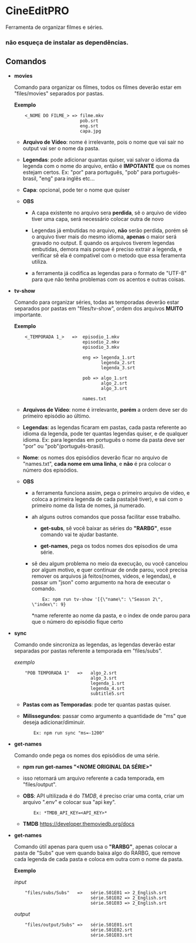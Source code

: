 

# CineEditPRO

Ferramenta de organizar filmes e séries.


### não esqueça de instalar as dependências.


## Comandos



* **movies**
     
     Comando para organizar os filmes, todos os filmes deverão estar em "files/movies" separados por pastas.

     **Exemplo**

          <_NOME DO FILME_> => filme.mkv
                               pob.srt
                               eng.srt
                               capa.jpg


     * **Arquivo de Vídeo**: nome é irrelevante, pois o nome que vai sair no output vai ser o nome da pasta.

     * **Legendas**: pode adicionar quantas quiser, vai salvar o idioma da legenda com o nome do arquivo, então é **IMPOTANTE** que os nomes estejam certos. Ex: "por" para português, "pob" para português-brasil, "eng" para inglês etc...

     * **Capa**: opcional, pode ter o nome que quiser


     * **OBS**
          * A capa existente no arquivo sera **perdida**, sê o arquivo de vídeo tiver uma capa, será necessário colocar outra de novo
          
          * Legendas já embutidas no arquivo, **não** serão perdida, porém sê o arquivo tiver mais do mesmo idioma, **apenas** o maior será gravado no output. E quando os arquivos tiverem legendas embutidas, demora mais porque é preciso extrair a legenda, e verificar sê ela é compativel com o metodo que essa feramenta utiliza.

          * a ferramenta já codifica as legendas para o formato de "UTF-8" para que não tenha problemas com os acentos e outras coisas.




* **tv-show**

     Comando para organizar séries, todas as temporadas deverão estar separados por pastas em "files/tv-show", ordem dos arquivos **MUITO** importante.

     **Exemplo**

          <_TEMPORADA 1_>   =>  episodio_1.mkv
                                episodio_2.mkv
                                episodio_3.mkv
                                 
                                eng => legenda_1.srt
                                       legenda_2.srt
                                       legenda_3.srt
                            
                                pob => algo_1.srt
                                       algo_2.srt
                                       algo_3.srt
                                
                                names.txt


     * **Arquivos de Vídeo**: nome é irrelevante, **porém** a ordem deve ser do primeiro episódio ao último.

     * **Legendas**: as legendas ficaram em pastas, cada pasta referente ao idioma da legenda, pode ter quantas legendas quiser, e de qualquer idioma. Ex: para legendas em português o nome da pasta deve ser "por" ou "pob"(português-brasil).

     * **Nome**: os nomes dos episódios deverão ficar no arquivo de "names.txt", **cada nome em uma linha**, e **não** é pra colocar o número dos episódios.


     * **OBS**

          * a ferramenta funciona assim, pega o primeiro arquivo de video, e coloca a primeira legenda de cada pasta(sê tiver), e sai com o primeiro nome da lista de nomes, já numerado.

          * ah alguns outros comandos que possa facilitar esse trabalho.

               * **get-subs**, sê você baixar as séries do **"RARBG"**, esse comando vai te ajudar bastante.

               * **get-names**, pega os todos nomes dos episodios de uma série.

          * sê deu algum problema no meio da execução, ou você cancelou por algum motivo, e quer continuar de onde parou, você precisa remover os arquivos já feitos(nomes, videos, e legendas), e passar um "json" como argumento na hora de executar o comando.
               
                    Ex: npm run tv-show '[{\"name\": \"Season 2\", \"index\": 9}
                    
               *name referente ao nome da pasta, e o index de onde  parou para que o número do episódio fique certo




* **sync** 

     Comando onde sincroniza as legendas, as legendas deverão estar separadas por pastas referente a temporada em "files/subs".

     *exemplo*

          "POB TEMPORADA 1"   =>   algo_2.srt
                                   algo_3.srt
                                   legenda_1.srt
                                   legenda_4.srt
                                   subtitle5.srt

     
     * **Pastas com as Temporadas**: pode ter quantas pastas quiser.

     * **Milissegundos**: passar como argumento a quantidade de "ms" que deseja adicionar/diminuir.
     
               Ex: npm run sync "ms=-1200"




* **get-names**

     Comando onde pega os nomes dos episódios de uma série.

     * **npm run get-names "<NOME ORIGINAL DA SÉRIE>"**

     * isso retornará um arquivo referente a cada temporada, em "files/output".

     * **OBS**: API ultilizada é do *TMDB*, é preciso criar uma conta, criar um arquivo ".env" e colocar sua "api key".
      
               Ex: *TMDB_API_KEY=<API_KEY>*

     * **TMDB** https://developer.themoviedb.org/docs




* **get-names**

     Comando útil apenas para quem usa o **"RARBG"**, apenas colocar a pasta de "Subs" que vem quando baixa algo do RARBG, que remove cada legenda de cada pasta e coloca em outra com o nome da pasta.

     **Exemplo**

     *input*

          "files/subs/Subs"   =>   série.S01E01 => 2_English.srt
                                   série.S01E02 => 2_English.srt
                                   série.S01E03 => 2_English.srt

     *output*

          "files/output/Subs" =>   série.S01E01.srt
                                   série.S01E02.srt
                                   série.S01E03.srt
